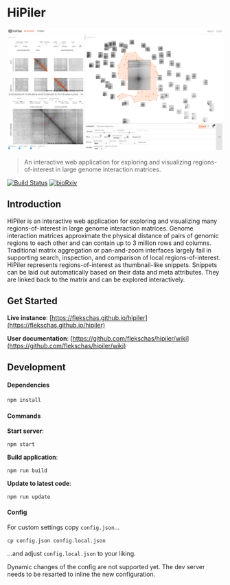 # HiPiler

![HiPiler's interface](teaser.png?raw=true)

> An interactive web application for exploring and visualizing regions-of-interest in large genome interaction matrices.

[![Build Status](https://img.shields.io/travis/flekschas/hipiler/master.svg)](https://travis-ci.org/flekschas/hipiler)
[![bioRxiv](https://img.shields.io/badge/bioRxiv-10.1101%2F123588-red.svg?colorB=ae353b)](http://biorxiv.org/content/early/2017/04/03/123588)

## Introduction

HiPiler is an interactive web application for exploring and visualizing many regions-of-interest in large genome interaction matrices. Genome interaction matrices approximate the physical distance of pairs of genomic regions to each other and can contain up to 3 million rows and columns. Traditional matrix aggregation or pan-and-zoom interfaces largely fail in supporting search, inspection, and comparison of local regions-of-interest. HiPiler represents regions-of-interest as thumbnail-like snippets. Snippets can be laid out automatically based on their data and meta attributes. They are linked back to the matrix and can be explored interactively.

## Get Started

**Live instance**: [https://flekschas.github.io/hipiler](https://flekschas.github.io/hipiler)

**User documentation**: [https://github.com/flekschas/hipiler/wiki](https://github.com/flekschas/hipiler/wiki)

## Development

#### Dependencies

```bash
npm install
```

#### Commands

**Start server**:

```
npm start
```

**Build application**:

```
npm run build
```

**Update to latest code**:

```
npm run update
```

#### Config

For custom settings copy `config.json`...

```
cp config.json config.local.json
```

...and adjust `config.local.json` to your liking.

Dynamic changes of the config are not supported yet. The dev server needs to be resarted to inline the new configuration.
